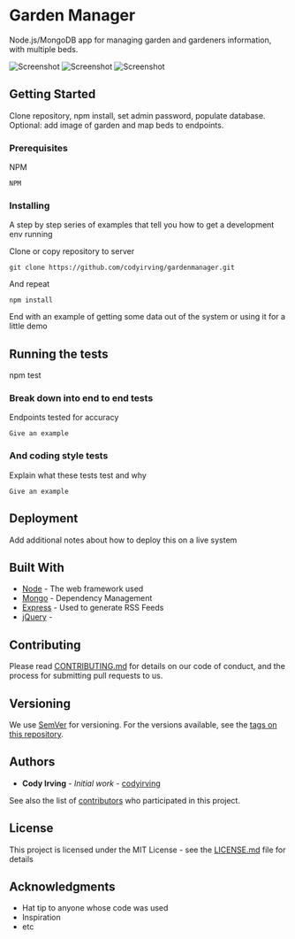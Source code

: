 # Garden Manager

Node.js/MongoDB app for managing garden and gardeners information, with multiple beds.

![Screenshot](https://i.imgur.com/Q0cuMtR.png "Screenshot")
![Screenshot](https://i.imgur.com/jihNheZ.png "Screenshot")
![Screenshot](https://i.imgur.com/QOK4Src.png "Screenshot")





## Getting Started

Clone repository, npm install, set admin password, populate database. Optional: add image of garden and map beds to endpoints.

### Prerequisites

NPM

```
NPM
```

### Installing

A step by step series of examples that tell you how to get a development env running

Clone or copy repository to server

```
git clone https://github.com/codyirving/gardenmanager.git
```

And repeat

```
npm install
```

End with an example of getting some data out of the system or using it for a little demo

## Running the tests

npm test

### Break down into end to end tests

Endpoints tested for accuracy 

```
Give an example
```

### And coding style tests

Explain what these tests test and why

```
Give an example
```

## Deployment

Add additional notes about how to deploy this on a live system

## Built With

* [Node](node.js) - The web framework used
* [Mongo](mongodb) - Dependency Management
* [Express](express) - Used to generate RSS Feeds
* [jQuery](jQuery) - 

## Contributing

Please read [CONTRIBUTING.md](https://gist.github.com/PurpleBooth/b24679402957c63ec426) for details on our code of conduct, and the process for submitting pull requests to us.

## Versioning

We use [SemVer](http://semver.org/) for versioning. For the versions available, see the [tags on this repository](https://github.com/your/project/tags). 

## Authors

* **Cody Irving** - *Initial work* - [codyirving](https://github.com/codyirving)

See also the list of [contributors](https://github.com/codyirving/gardenmanager/contributors) who participated in this project.

## License

This project is licensed under the MIT License - see the [LICENSE.md](LICENSE.md) file for details

## Acknowledgments

* Hat tip to anyone whose code was used
* Inspiration
* etc
